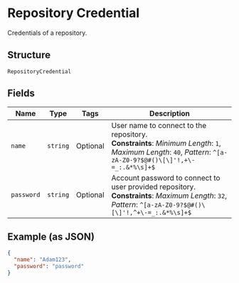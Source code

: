 
# Repository Credential

Credentials of a repository.

## Structure

`RepositoryCredential`

## Fields

| Name | Type | Tags | Description |
|  --- | --- | --- | --- |
| `name` | `string` | Optional | User name to connect to the repository.<br>**Constraints**: *Minimum Length*: `1`, *Maximum Length*: `40`, *Pattern*: `^[a-zA-Z0-9?$@#()\[\]'!,+\-=_:.&*%\s]+$` |
| `password` | `string` | Optional | Account password to connect to user provided repository.<br>**Constraints**: *Maximum Length*: `32`, *Pattern*: `^[a-zA-Z0-9?$@#()\[\]'!,^+\-=_:.&*%\s]+$` |

## Example (as JSON)

```json
{
  "name": "Adam123",
  "password": "password"
}
```

